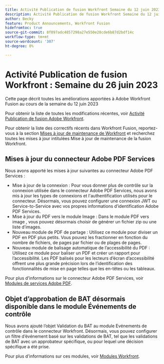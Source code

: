 ```yaml
---
title: Activité Publication de fusion Workfront Semaine du 12 juin 2023
description: Activité Publication de fusion Workfront Semaine du 12 juin 2023
author: Becky
feature: Product Announcements, Workfront Fusion
hidefromtoc: true
source-git-commit: 8f097adc4857298a27e550e28cde6b87d2bdf14c
workflow-type: tm+mt
source-wordcount: '307'
ht-degree: 0%

---
```


# Activité Publication de fusion Workfront : Semaine du 26 juin 2023

Cette page décrit toutes les améliorations apportées à Adobe Workfront Fusion au cours de la semaine du 12 juin 2023

Pour obtenir la liste de toutes les modifications récentes, voir [Activité Publication de fusion Adobe Workfront](../../../product-announcements/product-releases/fusion-release-activity/fusion-release-activity.md).

Pour obtenir la liste des correctifs récents dans Workfront Fusion, reportez-vous à la section [Mises à jour de maintenance de Workfront](https://experienceleague.adobe.com/docs/workfront-known-issues/releases/current-updates.html) et recherchez toutes les mises à jour intitulées Mise à jour de maintenance de la fusion Workfront.

## Mises à jour du connecteur Adobe PDF Services

Nous avons apporté les mises à jour suivantes au connecteur Adobe PDF Services :

* Mise à jour de la connexion : Pour vous donner plus de contrôle sur la connexion utilisée dans le connecteur Adobe PDF Services, nous avons mis à jour les types de connexions et l&#39;authentification utilisés pour le connecteur. Désormais, vous pouvez configurer une connexion JWT ou Service-to-Service avec vos propres informations d’identification Adobe PDF Services.
* Mise à jour du PDF vers le module Image : Dans le module PDF vers image , vous pouvez désormais choisir de générer un fichier zip ou une liste d’images.
* Nouveau module de PDF de partage : Utilisez ce module pour diviser un PDF en PDF plus petits. Vous pouvez les fractionner en fonction du nombre de fichiers, de pages par fichier ou de plages de pages.
* Nouveau module de balisage automatique de l’accessibilité du PDF : Utilisez ce module pour baliser un PDF et créer un rapport pour l’accessibilité. Les PDF balisés pour les lecteurs d’écran d’accessibilité offrent une plus grande précision lors de l’identification des fonctionnalités de mise en page telles que les en-têtes ou les tableaux.

Pour plus d’informations sur le connecteur Adobe PDF Services, voir [Modules de services Adobe PDF](/help/quicksilver/workfront-fusion/apps-and-their-modules/pdf-modules.md).

## Objet d’approbation de BAT désormais disponible dans le module Événements de contrôle

Nous avons ajouté l’objet Validation du BAT au module Evénements de contrôle dans le connecteur Workfront. Désormais, vous pouvez configurer un filtre d’événement basé sur les validations de BAT, tel que les validations de BAT avec un approbateur spécifique, ou pour lequel une décision spécifique a été prise.

Pour plus d’informations sur ces modules, voir [Modules Workfront](/help/quicksilver/workfront-fusion/apps-and-their-modules/workfront-modules.md#triggers).
